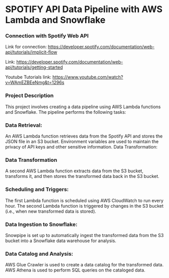 # SPOTIFY API Data Pipeline with AWS Lambda and Snowflake

### Connection with Spotify Web API
Link for connection: https://developer.spotify.com/documentation/web-api/tutorials/implicit-flow

Link: https://developer.spotify.com/documentation/web-api/tutorials/getting-started

Youtube Tutorials link: https://www.youtube.com/watch?v=WAmEZBEeNmg&t=1296s

### Project Description
This project involves creating a data pipeline using AWS Lambda functions and Snowflake. The pipeline performs the following tasks:

### Data Retrieval:

An AWS Lambda function retrieves data from the Spotify API and stores the JSON file in an S3 bucket.
Environment variables are used to maintain the privacy of API keys and other sensitive information.
Data Transformation:

### Data Transformation
A second AWS Lambda function extracts data from the S3 bucket, transforms it, and then stores the transformed data back in the S3 bucket.


### Scheduling and Triggers:

The first Lambda function is scheduled using AWS CloudWatch to run every hour.
The second Lambda function is triggered by changes in the S3 bucket (i.e., when new transformed data is stored).

### Data Ingestion to Snowflake:

Snowpipe is set up to automatically ingest the transformed data from the S3 bucket into a Snowflake data warehouse for analysis.

### Data Catalog and Analysis:

AWS Glue Crawler is used to create a data catalog for the transformed data.
AWS Athena is used to perform SQL queries on the cataloged data.